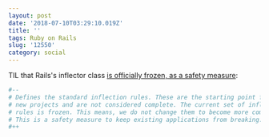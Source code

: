 ```yaml
---
layout: post
date: '2018-07-10T03:29:10.019Z'
title: ''
tags: Ruby on Rails
slug: '12550'
category: social
---
```

TIL that Rails&#39;s inflector class [is officially frozen, as a safety measure](https://github.com/rails/rails/blob/master/activesupport/lib/active_support/inflections.rb):

```ruby
#--
# Defines the standard inflection rules. These are the starting point for
# new projects and are not considered complete. The current set of inflection
# rules is frozen. This means, we do not change them to become more complete.
# This is a safety measure to keep existing applications from breaking.
#++
```
